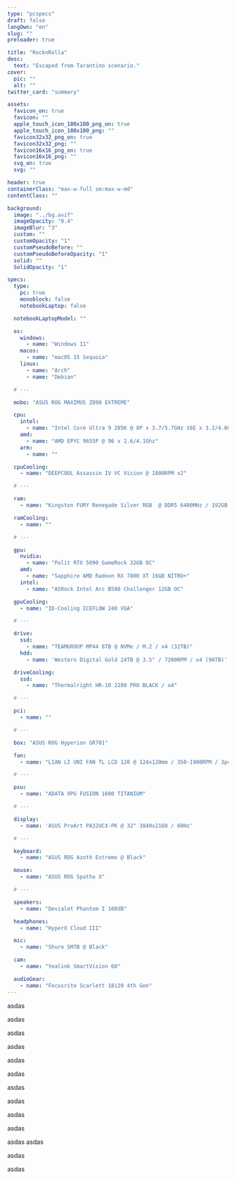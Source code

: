 ```yaml
---
type: "pcspecs"
draft: false
langOwn: "en"
slug: ""
preloader: true

title: "RocknRolla"
desc:
  text: "Escaped from Tarantino scenario."
cover:
  pic: ""
  alt: ""
twitter_card: "summary"

assets:
  favicon_on: true
  favicon: ""
  apple_touch_icon_180x180_png_on: true
  apple_touch_icon_180x180_png: ""
  favicon32x32_png_on: true
  favicon32x32_png: ""
  favicon16x16_png_on: true
  favicon16x16_png: ""
  svg_on: true
  svg: ""

header: true
containerClass: "max-w-full sm:max-w-md"
contentClass: ""

background:
  image: "../bg.avif"
  imageOpacity: "0.4"
  imageBlur: "3"
  custom: ""
  customOpacity: "1"
  customPseudoBefore: ""
  customPseudoBeforeOpacity: "1"
  solid: ""
  SolidOpacity: "1"

specs:
  type:
    pc: true
    monoblock: false
    notebookLaptop: false

  notebookLaptopModel: ""

  os:
    windows:
      - name: "Windows 11"
    macos:
      - name: "macOS 15 Sequoia"
    linux:
      - name: "Arch"
      - name: "Debian"

  # ---

  mobo: "ASUS ROG MAXIMUS Z890 EXTREME"

  cpu:
    intel:
      - name: "Intel Core Ultra 9 285K @ 8P x 3.7/5.7GHz 16E x 3.2/4.6GHz"
    amd:
      - name: "AMD EPYC 9655P @ 96 x 2.6/4.1Ghz"
    arm:
      - name: ""

  cpuCooling:
    - name: "DEEPCOOL Assassin IV VC Vision @ 1800RPM x2"

  # ---

  ram:
    - name: "Kingston FURY Renegade Silver RGB  @ DDR5 6400MHz / 192GB (48x4)"

  ramCooling:
    - name: ""

  # ---

  gpu:
    nvidia:
      - name: "Palit RTX 5090 GameRock 32GB OC"
    amd:
      - name: "Sapphire AMD Radeon RX 7800 XT 16GB NITRO+"
    intel:
      - name: "ASRock Intel Arc B580 Challenger 12GB OC"

  gpuCooling:
    - name: "ID-Cooling ICEFLOW 240 VGA"

  # ---

  drive:
    ssd:
      - name: "TEAMGROUP MP44 8TB @ NVMe / M.2 / x4 (32TB)"
    hdd:
      - name: 'Western Digital Gold 24TB @ 3.5" / 7200RPM / x4 (96TB)'

  driveCooling:
    ssd:
      - name: "Thermalright HR-10 2280 PRO BLACK / x4"

  # ---

  pci:
    - name: ""

  # ---

  box: "ASUS ROG Hyperion GR701"

  fan:
    - name: "LIAN LI UNI FAN TL LCD 120 @ 124x120mm / 350-1900RPM / 3pcs pack"

  # ---

  psu:
    - name: "ADATA XPG FUSION 1600 TITANIUM"

  # ---

  display:
    - name: 'ASUS ProArt PA32UCX-PK @ 32" 3840x2160 / 60Hz'

  # ---

  keyboard:
    - name: "ASUS ROG Azoth Extreme @ Black"

  mouse:
    - name: "ASUS ROG Spatha X"

  # ---

  speakers:
    - name: "Devialet Phantom I 108dB"

  headphones:
    - name: "HyperX Cloud III"

  mic:
    - name: "Shure SM7B @ Black"

  cam:
    - name: "Yealink SmartVision 60"

  audioGear:
    - name: "Focusrite Scarlett 18i20 4th Gen"
---
```


asdas

asdas

asdas

asdas

asdas

asdas

asdas

asdas

asdas

asdas

asdas
asdas

asdas

asdas
